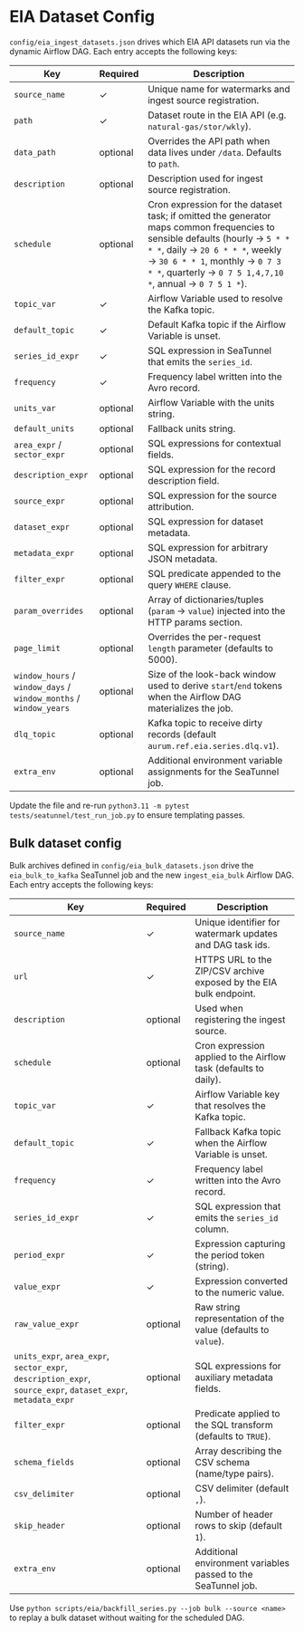 # EIA Dataset Config

`config/eia_ingest_datasets.json` drives which EIA API datasets run via the dynamic Airflow DAG. Each entry accepts the following keys:

| Key | Required | Description |
| --- | --- | --- |
| `source_name` | ✓ | Unique name for watermarks and ingest source registration. |
| `path` | ✓ | Dataset route in the EIA API (e.g. `natural-gas/stor/wkly`). |
| `data_path` | optional | Overrides the API path when data lives under `/data`. Defaults to `path`. |
| `description` | optional | Description used for ingest source registration. |
| `schedule` | optional | Cron expression for the dataset task; if omitted the generator maps common frequencies to sensible defaults (hourly → `5 * * * *`, daily → `20 6 * * *`, weekly → `30 6 * * 1`, monthly → `0 7 3 * *`, quarterly → `0 7 5 1,4,7,10 *`, annual → `0 7 5 1 *`). |
| `topic_var` | ✓ | Airflow Variable used to resolve the Kafka topic. |
| `default_topic` | ✓ | Default Kafka topic if the Airflow Variable is unset. |
| `series_id_expr` | ✓ | SQL expression in SeaTunnel that emits the `series_id`. |
| `frequency` | ✓ | Frequency label written into the Avro record. |
| `units_var` | optional | Airflow Variable with the units string. |
| `default_units` | optional | Fallback units string. |
| `area_expr` / `sector_expr` | optional | SQL expressions for contextual fields. |
| `description_expr` | optional | SQL expression for the record description field. |
| `source_expr` | optional | SQL expression for the source attribution. |
| `dataset_expr` | optional | SQL expression for dataset metadata. |
| `metadata_expr` | optional | SQL expression for arbitrary JSON metadata. |
| `filter_expr` | optional | SQL predicate appended to the query `WHERE` clause. |
| `param_overrides` | optional | Array of dictionaries/tuples (`param` → `value`) injected into the HTTP params section. |
| `page_limit` | optional | Overrides the per-request `length` parameter (defaults to 5000). |
| `window_hours` / `window_days` / `window_months` / `window_years` | optional | Size of the look-back window used to derive `start`/`end` tokens when the Airflow DAG materializes the job. |
| `dlq_topic` | optional | Kafka topic to receive dirty records (default `aurum.ref.eia.series.dlq.v1`). |
| `extra_env` | optional | Additional environment variable assignments for the SeaTunnel job. |

Update the file and re-run `python3.11 -m pytest tests/seatunnel/test_run_job.py` to ensure templating passes.

## Bulk dataset config

Bulk archives defined in `config/eia_bulk_datasets.json` drive the `eia_bulk_to_kafka` SeaTunnel job
and the new `ingest_eia_bulk` Airflow DAG. Each entry accepts the following keys:

| Key | Required | Description |
| --- | --- | --- |
| `source_name` | ✓ | Unique identifier for watermark updates and DAG task ids. |
| `url` | ✓ | HTTPS URL to the ZIP/CSV archive exposed by the EIA bulk endpoint. |
| `description` | optional | Used when registering the ingest source. |
| `schedule` | optional | Cron expression applied to the Airflow task (defaults to daily). |
| `topic_var` | ✓ | Airflow Variable key that resolves the Kafka topic. |
| `default_topic` | ✓ | Fallback Kafka topic when the Airflow Variable is unset. |
| `frequency` | ✓ | Frequency label written into the Avro record. |
| `series_id_expr` | ✓ | SQL expression that emits the `series_id` column. |
| `period_expr` | ✓ | Expression capturing the period token (string). |
| `value_expr` | ✓ | Expression converted to the numeric value. |
| `raw_value_expr` | optional | Raw string representation of the value (defaults to `value`). |
| `units_expr`, `area_expr`, `sector_expr`, `description_expr`, `source_expr`, `dataset_expr`, `metadata_expr` | optional | SQL expressions for auxiliary metadata fields. |
| `filter_expr` | optional | Predicate applied to the SQL transform (defaults to `TRUE`). |
| `schema_fields` | optional | Array describing the CSV schema (name/type pairs). |
| `csv_delimiter` | optional | CSV delimiter (default `,`). |
| `skip_header` | optional | Number of header rows to skip (default `1`). |
| `extra_env` | optional | Additional environment variables passed to the SeaTunnel job. |

Use `python scripts/eia/backfill_series.py --job bulk --source <name>` to replay a bulk
dataset without waiting for the scheduled DAG.
